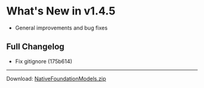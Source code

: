 # What's New in v1.4.5

- General improvements and bug fixes

## Full Changelog
- Fix gitignore (175b614)

---
Download: [NativeFoundationModels.zip](https://github.com/zats/native-foundation-models/releases/download/v1.4.5/NativeFoundationModels.zip)
